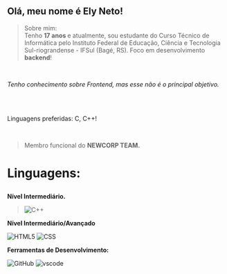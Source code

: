 <p align="left"> 
   <section id = section-nome >
      <h1>Olá, meu nome é <strong>Ely Neto!</strong></n2>
   </section>
   
</p>


> Sobre mim: <br> Tenho <strong> 17 anos </strong> e atualmente, sou estudante do Curso Técnico de Informática pelo Instituto Federal de Educação, Ciência e Tecnologia Sul-riograndense - IFSul (Bagé, RS). Foco em desenvolvimento <strong> backend</strong>!<br>

  <br>

_Tenho conhecimento sobre Frontend, mas esse não é o principal objetivo._

  <br>
  <br>

Linguagens preferidas: C, C++!

  <br>

> Membro funcional do <strong>NEWCORP TEAM.</strong>

 <h1>

**Linguagens:**

 </h1>

 <p><strong>Nível Intermediário.</strong></p>

<p>

   >![C++](https://img.shields.io/badge/C%2B%2B-00599C?style=for-the-badge&logo=c%2B%2B&logoColor=white)
   <p><strong>Nível Intermediário/Avançado</strong></p>

   ![HTML5](https://img.shields.io/badge/HTML5-E34F26?style=for-the-badge&logo=html5&logoColor=white)
   ![CSS](https://img.shields.io/badge/CSS-239120?style=for-the-badge&logo=css3&logoColor=white)

</p>

**Ferramentas de Desenvolvimento:**

![GitHub](https://img.shields.io/badge/GitHub-000000?style=for-the-badge&logo=github&logoColor=white)
![vscode](https://img.shields.io/badge/Visual_Studio_Code-0078D4?style=for-the-badge&logo=visual%20studio%20code&logoColor=white)
